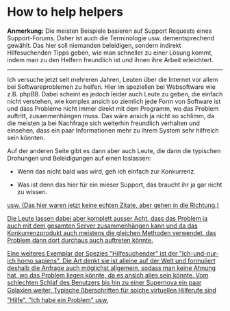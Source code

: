 # How to help helpers

<p><strong>Anmerkung:</strong> Die meisten Beispiele basieren auf Support Requests eines Support-Forums. Daher ist auch die Terminologie usw. dementsprechend gewählt. Das hier soll niemanden beleidigen, sondern indirekt Hilfesuchenden Tipps geben, wie man schneller zu einer Lösung kommt, indem man zu den Helfern freundlich ist und ihnen ihre Arbeit erleichtert.</p>

-------------------------------



<p>Ich versuche jetzt seit mehreren Jahren, Leuten über die Internet vor allem bei Softwareproblemen zu helfen. Hier im speziellen bei Websoftware wie z.B. phpBB. Dabei scheint es jedoch leider auch Leute zu geben, die einfach nicht verstehen, wie komplex ansich so ziemlich jede Form von Software ist und dass Probleme nicht immer direkt mit dem Programm, wo das Problem auftritt, zusammenhängen muss. Das wäre ansich ja nicht so schlimm, da die meisten ja bei Nachfrage sich weiterhin freundlich verhalten und einsehen, dass ein paar Informationen mehr zu ihrem System sehr hilfreich sein könnten.</p>

 

<p>Auf der anderen Seite gibt es dann aber auch Leute, die </blockquote>dann die typischen Drohungen und Beleidigungen auf einen loslassen:

<ins><ul><li>Wenn das nicht bald was wird, geh ich einfach zur Konkurrenz.</li>

<li>Was ist denn das hier für ein mieser Support, das braucht ihr ja gar nicht zu wissen.</li></ul><ins>

usw. (Das hier waren jetzt keine echten Zitate, aber gehen in die Richtung.)</p>



</p>



<p>Die Leute lassen dabei aber komplett ausser Acht, dass das Problem ja auch mit dem gesamten Server zusammenhängen kann und da das Konkurrenzprodukt auch meistens die gleichen Methoden verwendet, das Problem dann dort durchaus auch auftreten könnte.</p>



<p>Eine weiteres Exemplar der Spezies "Hilfesuchender" ist der "Ich-und-nur-ich homo sapiens". Die Art denkt sie ist alleine auf der Welt und formuliert deshalb die Anfrage auch möglichst allgemein, sodass man keine Ahnung hat, wo das Problem liegen könnte, da es ansich alles sein könnte. Vom schlechten Schlaf des Benutzers bis hin zu einer Supernova ein paar Galaxien weiter. Typische ßberschriften für solche virtuellen Hilferufe sind "Hilfe", "Ich habe ein Problem" usw.</p>

